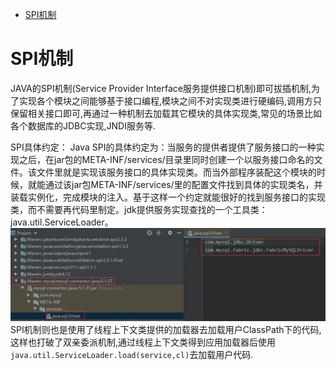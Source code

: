 - [SPI机制](#spi机制)

# SPI机制
JAVA的SPI机制(Service Provider Interface服务提供接口机制)即可拔插机制,为了实现各个模块之间能够基于接口编程,模块之间不对实现类进行硬编码,调用方只保留相关接口即可,再通过一种机制去加载其它模块的具体实现类,常见的场景比如各个数据库的JDBC实现,JNDI服务等.  

SPI具体约定： Java SPI的具体约定为：当服务的提供者提供了服务接口的一种实现之后，在jar包的META-INF/services/目录里同时创建一个以服务接口命名的文件。该文件里就是实现该服务接口的具体实现类。而当外部程序装配这个模块的时候，就能通过该jar包META-INF/services/里的配置文件找到具体的实现类名，并装载实例化，完成模块的注入。基于这样一个约定就能很好的找到服务接口的实现类，而不需要再代码里制定。jdk提供服务实现查找的一个工具类：java.util.ServiceLoader。
![](./img/2022-11-16-17-52-02.png)  
SPI机制则也是使用了线程上下文类提供的加载器去加载用户ClassPath下的代码,这样也打破了双亲委派机制,通过线程上下文类得到应用加载器后使用`java.util.ServiceLoader.load(service,cl)`去加载用户代码.